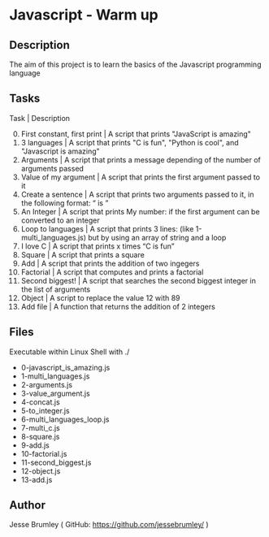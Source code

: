 # Javascript - Warm up

## Description
The aim of this project is to learn the basics of the Javascript programming language

## Tasks
Task                            | Description

0. First constant, first print  | A script that prints "JavaScript is amazing"
1. 3 languages                  | A script that prints "C is fun", "Python is cool", and "Javascript is amazing"
2. Arguments                    | A script that prints a message depending of the number of arguments passed
3. Value of my argument         | A script that prints the first argument passed to it
4. Create a sentence            | A script that prints two arguments passed to it, in the following format: “ is ”
5. An Integer                   | A script that prints My number: <first argument converted in integer> if the first argument can be converted to an integer
6. Loop to languages            | A script that prints 3 lines: (like 1-multi_languages.js) but by using an array of string and a loop
7. I love C                     | A script that prints x times “C is fun”
8. Square                       | A script that prints a square
9. Add                          | A script that prints the addition of two ingegers
10. Factorial                   | A script that computes and prints a factorial
11. Second biggest!             | A script that searches the second biggest integer in the list of arguments
12. Object                      | A script to replace the value 12 with 89
13. Add file                    | A function that returns the addition of 2 integers

## Files
Executable within Linux Shell with ./<filename>
* 0-javascript_is_amazing.js
* 1-multi_languages.js
* 2-arguments.js
* 3-value_argument.js
* 4-concat.js
* 5-to_integer.js
* 6-multi_languages_loop.js
* 7-multi_c.js
* 8-square.js
* 9-add.js
* 10-factorial.js
* 11-second_biggest.js
* 12-object.js
* 13-add.js

## Author
Jesse Brumley ( GitHub: https://github.com/jessebrumley/ )
